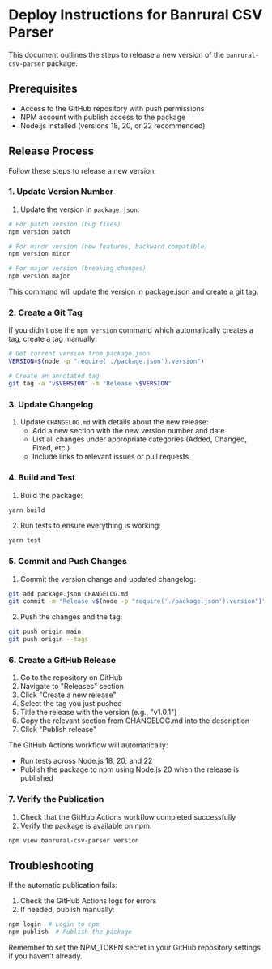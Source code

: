 # Deploy Instructions for Banrural CSV Parser

This document outlines the steps to release a new version of the `banrural-csv-parser` package.

## Prerequisites

- Access to the GitHub repository with push permissions
- NPM account with publish access to the package
- Node.js installed (versions 18, 20, or 22 recommended)

## Release Process

Follow these steps to release a new version:

### 1. Update Version Number

1. Update the version in `package.json`:

```bash
# For patch version (bug fixes)
npm version patch

# For minor version (new features, backward compatible)
npm version minor

# For major version (breaking changes)
npm version major
```

This command will update the version in package.json and create a git tag.

### 2. Create a Git Tag

If you didn't use the `npm version` command which automatically creates a tag, create a tag manually:

```bash
# Get current version from package.json
VERSION=$(node -p "require('./package.json').version")

# Create an annotated tag
git tag -a "v$VERSION" -m "Release v$VERSION"
```

### 3. Update Changelog

1. Update `CHANGELOG.md` with details about the new release:
   - Add a new section with the new version number and date
   - List all changes under appropriate categories (Added, Changed, Fixed, etc.)
   - Include links to relevant issues or pull requests

### 4. Build and Test

1. Build the package:

```bash
yarn build
```

2. Run tests to ensure everything is working:

```bash
yarn test
```

### 5. Commit and Push Changes

1. Commit the version change and updated changelog:

```bash
git add package.json CHANGELOG.md
git commit -m "Release v$(node -p "require('./package.json').version")"
```

2. Push the changes and the tag:

```bash
git push origin main
git push origin --tags
```

### 6. Create a GitHub Release

1. Go to the repository on GitHub
2. Navigate to "Releases" section
3. Click "Create a new release"
4. Select the tag you just pushed
5. Title the release with the version (e.g., "v1.0.1")
6. Copy the relevant section from CHANGELOG.md into the description
7. Click "Publish release"

The GitHub Actions workflow will automatically:

- Run tests across Node.js 18, 20, and 22
- Publish the package to npm using Node.js 20 when the release is published

### 7. Verify the Publication

1. Check that the GitHub Actions workflow completed successfully
2. Verify the package is available on npm:

```bash
npm view banrural-csv-parser version
```

## Troubleshooting

If the automatic publication fails:

1. Check the GitHub Actions logs for errors
2. If needed, publish manually:

```bash
npm login  # Login to npm
npm publish  # Publish the package
```

Remember to set the NPM_TOKEN secret in your GitHub repository settings if you haven't already.
